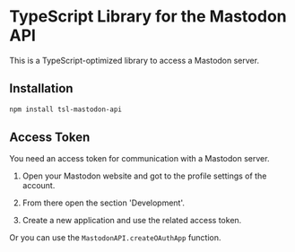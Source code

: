 TypeScript Library for the Mastodon API
=======================================

This is a TypeScript-optimized library to access a Mastodon server.



Installation
------------

```sh
npm install tsl-mastodon-api
```



Access Token
------------

You need an access token for communication with a Mastodon server.

1. Open your Mastodon website and got to the profile settings of the account.

2. From there open the section 'Development'.

3. Create a new application and use the related access token.

Or you can use the `MastodonAPI.createOAuthApp` function.
